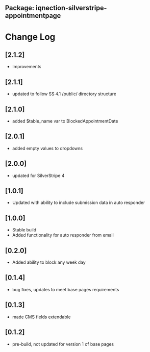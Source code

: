 ## Package: iqnection-silverstripe-appointmentpage
# Change Log

## [2.1.2]
- Improvements

## [2.1.1]
- updated to follow SS 4.1 /public/ directory structure

## [2.1.0]
- added $table_name var to BlockedAppointmentDate

## [2.0.1]
- added empty values to dropdowns

## [2.0.0]
- updated for SilverStripe 4

## [1.0.1]
- Updated with ability to include submission data in auto responder

## [1.0.0]
- Stable build
- Added functionality for auto responder from email

## [0.2.0]
- Added ability to block any week day

## [0.1.4]
- bug fixes, updates to meet base pages requirements

## [0.1.3]
- made CMS fields extendable

## [0.1.2]
- pre-build, not updated for version 1 of base pages